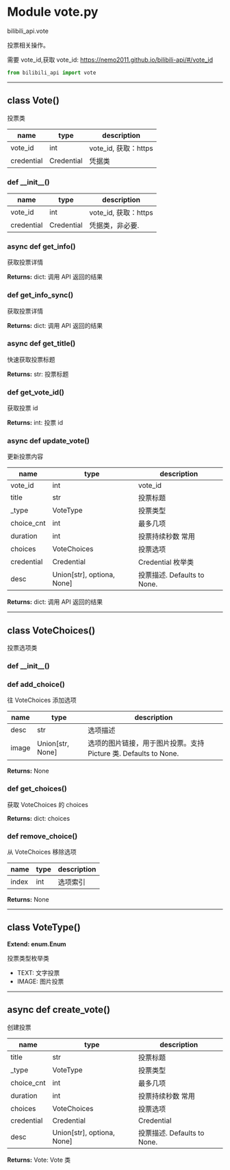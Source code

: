 # Module vote.py


bilibili_api.vote

投票相关操作。

需要 vote_id,获取 vote_id: https://nemo2011.github.io/bilibili-api/#/vote_id


``` python
from bilibili_api import vote
```

---

## class Vote()

投票类


| name | type | description |
| - | - | - |
| vote_id | int | vote_id, 获取：https |
| credential | Credential | 凭据类 |


### def \_\_init\_\_()


| name | type | description |
| - | - | - |
| vote_id | int | vote_id, 获取：https |
| credential | Credential | 凭据类，非必要. |


### async def get_info()

获取投票详情



**Returns:** dict: 调用 API 返回的结果




### def get_info_sync()

获取投票详情



**Returns:** dict: 调用 API 返回的结果




### async def get_title()

快速获取投票标题



**Returns:** str: 投票标题




### def get_vote_id()

获取投票 id



**Returns:** int: 投票 id




### async def update_vote()

更新投票内容


| name | type | description |
| - | - | - |
| vote_id | int | vote_id |
| title | str | 投票标题 |
| _type | VoteType | 投票类型 |
| choice_cnt | int | 最多几项 |
| duration | int | 投票持续秒数 常用 |
| choices | VoteChoices | 投票选项 |
| credential | Credential | Credential 枚举类 |
| desc | Union[str], optiona, None] | 投票描述. Defaults to None. |

**Returns:** dict: 调用 API 返回的结果




---

## class VoteChoices()

投票选项类




### def \_\_init\_\_()





### def add_choice()

往 VoteChoices 添加选项


| name | type | description |
| - | - | - |
| desc | str | 选项描述 |
| image | Union[str, None] | 选项的图片链接，用于图片投票。支持 Picture 类. Defaults to None. |

**Returns:** None



### def get_choices()

获取 VoteChoices 的 choices



**Returns:** dict: choices




### def remove_choice()

从 VoteChoices 移除选项


| name | type | description |
| - | - | - |
| index | int | 选项索引 |

**Returns:** None



---

## class VoteType()

**Extend: enum.Enum**

投票类型枚举类

+ TEXT: 文字投票
+ IMAGE: 图片投票




---

## async def create_vote()

创建投票


| name | type | description |
| - | - | - |
| title | str | 投票标题 |
| _type | VoteType | 投票类型 |
| choice_cnt | int | 最多几项 |
| duration | int | 投票持续秒数 常用 |
| choices | VoteChoices | 投票选项 |
| credential | Credential | Credential |
| desc | Union[str], optiona, None] | 投票描述. Defaults to None. |

**Returns:** Vote: Vote 类




